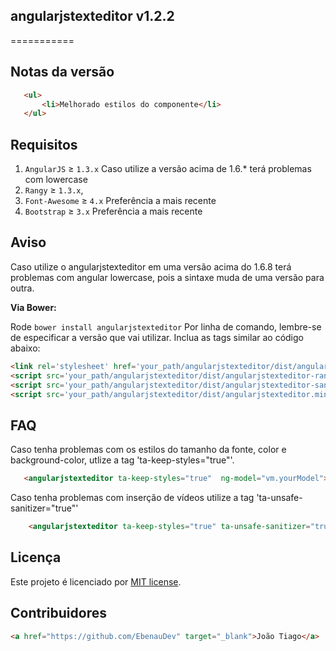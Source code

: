 ## angularjstexteditor v1.2.2
===========

## Notas da versão
```html
   <ul>
       <li>Melhorado estilos do componente</li>
   </ul>
```

## Requisitos

1. `AngularJS` ≥ `1.3.x` Caso utilize a versão acima de 1.6.* terá problemas com lowercase
2. `Rangy` ≥ `1.3.x`,
3. `Font-Awesome` ≥ `4.x` Preferência a mais recente
1. `Bootstrap` ≥ `3.x` Preferência a mais recente

## Aviso

Caso utilize o angularjstexteditor em uma versão acima do 1.6.8 terá problemas com angular lowercase, pois a sintaxe muda de uma versão para outra. 


**Via Bower:**

Rode `bower install angularjstexteditor` Por linha de comando, lembre-se de especificar a versão que vai utilizar.
Inclua as tags similar ao código abaixo:

```html
<link rel='stylesheet' href='your_path/angularjstexteditor/dist/angularjstexteditor.css'>
<script src='your_path/angularjstexteditor/dist/angularjstexteditor-rangy.min.js'></script>
<script src='your_path/angularjstexteditor/dist/angularjstexteditor-sanitize.min.js'></script>
<script src='your_path/angularjstexteditor/dist/angularjstexteditor.min.js'></script>
```


## FAQ

Caso tenha problemas com os estilos do tamanho da fonte, color e background-color, utlize a tag 'ta-keep-styles="true"'.

```html
   <angularjstexteditor ta-keep-styles="true"  ng-model="vm.yourModel"></angularjstexteditor>
```

Caso tenha problemas com inserção de vídeos utilize a tag 'ta-unsafe-sanitizer="true"'

```html
    <angularjstexteditor ta-keep-styles="true" ta-unsafe-sanitizer="true" ng-model="vm.yourModel"></angularjstexteditor>
```

## Licença
Este projeto é licenciado por [MIT license](http://opensource.org/licenses/MIT).

## Contribuidores
```html
<a href="https://github.com/EbenauDev" target="_blank">João Tiago</a>
```

